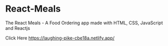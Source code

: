 # React-Meals
The React Meals - A Food Ordering app made with HTML, CSS, JavaScript and Reactjs

Click Here https://laughing-pike-cbe18a.netlify.app/
